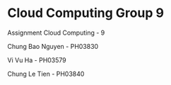 # Cloud Computing Group 9
Assignment Cloud Computing - 9

Chung Bao Nguyen - PH03830

Vi Vu Ha - PH03579

Chung Le Tien - PH03840

